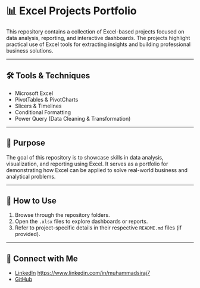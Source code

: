 # 📊 Excel Projects Portfolio

This repository contains a collection of Excel-based projects focused on data analysis, reporting, and interactive dashboards. The projects highlight practical use of Excel tools for extracting insights and building professional business solutions.

---

## 🛠 Tools & Techniques
- Microsoft Excel  
- PivotTables & PivotCharts  
- Slicers & Timelines  
- Conditional Formatting  
- Power Query (Data Cleaning & Transformation)  

---

## 🎯 Purpose
The goal of this repository is to showcase skills in data analysis, visualization, and reporting using Excel. It serves as a portfolio for demonstrating how Excel can be applied to solve real-world business and analytical problems.

---

## 📌 How to Use
1. Browse through the repository folders.  
2. Open the `.xlsx` files to explore dashboards or reports.  
3. Refer to project-specific details in their respective `README.md` files (if provided).  

---

## 🔗 Connect with Me
- [LinkedIn](#)  https://www.linkedin.com/in/muhammadsiraj7
- [GitHub](#)  
